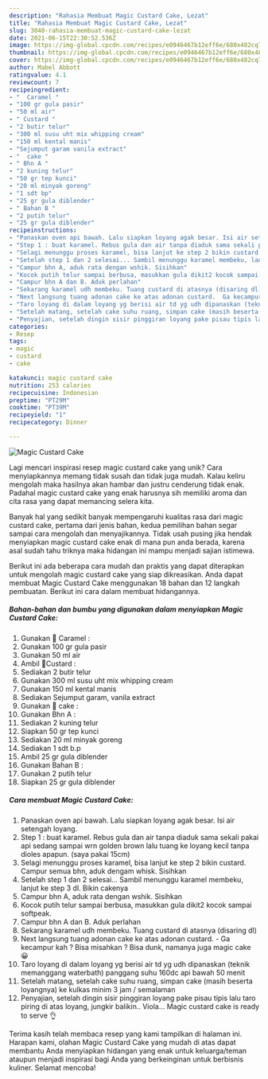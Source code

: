 ```yaml
---
description: "Rahasia Membuat Magic Custard Cake, Lezat"
title: "Rahasia Membuat Magic Custard Cake, Lezat"
slug: 3040-rahasia-membuat-magic-custard-cake-lezat
date: 2021-06-15T22:30:52.536Z
image: https://img-global.cpcdn.com/recipes/e0946467b12eff6e/680x482cq70/magic-custard-cake-foto-resep-utama.jpg
thumbnail: https://img-global.cpcdn.com/recipes/e0946467b12eff6e/680x482cq70/magic-custard-cake-foto-resep-utama.jpg
cover: https://img-global.cpcdn.com/recipes/e0946467b12eff6e/680x482cq70/magic-custard-cake-foto-resep-utama.jpg
author: Mabel Abbott
ratingvalue: 4.1
reviewcount: 7
recipeingredient:
- "  Caramel "
- "100 gr gula pasir"
- "50 ml air"
- " Custard "
- "2 butir telur"
- "300 ml susu uht mix whipping cream"
- "150 ml kental manis"
- "Sejumput garam vanila extract"
- "  cake "
- " Bhn A "
- "2 kuning telur"
- "50 gr tep kunci"
- "20 ml minyak goreng"
- "1 sdt bp"
- "25 gr gula diblender"
- " Bahan B "
- "2 putih telur"
- "25 gr gula diblender"
recipeinstructions:
- "Panaskan oven api bawah. Lalu siapkan loyang agak besar. Isi air setengah loyang."
- "Step 1 : buat karamel. Rebus gula dan air tanpa diaduk sama sekali pakai api sedang sampai wrn golden brown lalu tuang ke loyang kecil tanpa dioles apapun. (saya pakai 15cm)"
- "Selagi menunggu proses karamel, bisa lanjut ke step 2 bikin custard. Campur semua bhn, aduk dengam whisk. Sisihkan"
- "Setelah step 1 dan 2 selesai... Sambil menunggu karamel membeku, lanjut ke step 3 dl. Bikin cakenya"
- "Campur bhn A, aduk rata dengan wshik. Sisihkan"
- "Kocok putih telur sampai berbusa, masukkan gula dikit2 kocok sampai softpeak."
- "Campur bhn A dan B. Aduk perlahan"
- "Sekarang karamel udh membeku. Tuang custard di atasnya (disaring dl)"
- "Next langsung tuang adonan cake ke atas adonan custard.  Ga kecampur kah ? Bisa misahkan ? Bisa dunk, namanya juga magic cake 😀"
- "Taro loyang di dalam loyang yg berisi air td yg udh dipanaskan (teknik memanggang waterbath) panggang suhu 160dc api bawah 50 menit"
- "Setelah matang, setelah cake suhu ruang, simpan cake (masih beserta loyangnya) ke kulkas minim 3 jam / semalaman"
- "Penyajian, setelah dingin sisir pinggiran loyang pake pisau tipis lalu taro piring di atas loyang, jungkir balikin.. Viola... Magic custard cake is ready to serve 👌"
categories:
- Resep
tags:
- magic
- custard
- cake

katakunci: magic custard cake 
nutrition: 253 calories
recipecuisine: Indonesian
preptime: "PT29M"
cooktime: "PT39M"
recipeyield: "1"
recipecategory: Dinner

---
```



![Magic Custard Cake](https://img-global.cpcdn.com/recipes/e0946467b12eff6e/680x482cq70/magic-custard-cake-foto-resep-utama.jpg)

Lagi mencari inspirasi resep magic custard cake yang unik? Cara menyiapkannya memang tidak susah dan tidak juga mudah. Kalau keliru mengolah maka hasilnya akan hambar dan justru cenderung tidak enak. Padahal magic custard cake yang enak harusnya sih memiliki aroma dan cita rasa yang dapat memancing selera kita.



Banyak hal yang sedikit banyak mempengaruhi kualitas rasa dari magic custard cake, pertama dari jenis bahan, kedua pemilihan bahan segar sampai cara mengolah dan menyajikannya. Tidak usah pusing jika hendak menyiapkan magic custard cake enak di mana pun anda berada, karena asal sudah tahu triknya maka hidangan ini mampu menjadi sajian istimewa.


Berikut ini ada beberapa cara mudah dan praktis yang dapat diterapkan untuk mengolah magic custard cake yang siap dikreasikan. Anda dapat membuat Magic Custard Cake menggunakan 18 bahan dan 12 langkah pembuatan. Berikut ini cara dalam membuat hidangannya.

<!--inarticleads1-->

##### Bahan-bahan dan bumbu yang digunakan dalam menyiapkan Magic Custard Cake:

1. Gunakan  🍓 Caramel :
1. Gunakan 100 gr gula pasir
1. Gunakan 50 ml air
1. Ambil  🍓Custard :
1. Sediakan 2 butir telur
1. Gunakan 300 ml susu uht mix whipping cream
1. Gunakan 150 ml kental manis
1. Sediakan Sejumput garam, vanila extract
1. Gunakan  🍓 cake :
1. Gunakan  Bhn A :
1. Sediakan 2 kuning telur
1. Siapkan 50 gr tep kunci
1. Sediakan 20 ml minyak goreng
1. Sediakan 1 sdt b.p
1. Ambil 25 gr gula diblender
1. Gunakan  Bahan B :
1. Gunakan 2 putih telur
1. Siapkan 25 gr gula diblender




<!--inarticleads2-->

##### Cara membuat Magic Custard Cake:

1. Panaskan oven api bawah. Lalu siapkan loyang agak besar. Isi air setengah loyang.
1. Step 1 : buat karamel. Rebus gula dan air tanpa diaduk sama sekali pakai api sedang sampai wrn golden brown lalu tuang ke loyang kecil tanpa dioles apapun. (saya pakai 15cm)
1. Selagi menunggu proses karamel, bisa lanjut ke step 2 bikin custard. Campur semua bhn, aduk dengam whisk. Sisihkan
1. Setelah step 1 dan 2 selesai... Sambil menunggu karamel membeku, lanjut ke step 3 dl. Bikin cakenya
1. Campur bhn A, aduk rata dengan wshik. Sisihkan
1. Kocok putih telur sampai berbusa, masukkan gula dikit2 kocok sampai softpeak.
1. Campur bhn A dan B. Aduk perlahan
1. Sekarang karamel udh membeku. Tuang custard di atasnya (disaring dl)
1. Next langsung tuang adonan cake ke atas adonan custard.  - Ga kecampur kah ? Bisa misahkan ? Bisa dunk, namanya juga magic cake 😀
1. Taro loyang di dalam loyang yg berisi air td yg udh dipanaskan (teknik memanggang waterbath) panggang suhu 160dc api bawah 50 menit
1. Setelah matang, setelah cake suhu ruang, simpan cake (masih beserta loyangnya) ke kulkas minim 3 jam / semalaman
1. Penyajian, setelah dingin sisir pinggiran loyang pake pisau tipis lalu taro piring di atas loyang, jungkir balikin.. Viola... Magic custard cake is ready to serve 👌




Terima kasih telah membaca resep yang kami tampilkan di halaman ini. Harapan kami, olahan Magic Custard Cake yang mudah di atas dapat membantu Anda menyiapkan hidangan yang enak untuk keluarga/teman ataupun menjadi inspirasi bagi Anda yang berkeinginan untuk berbisnis kuliner. Selamat mencoba!
